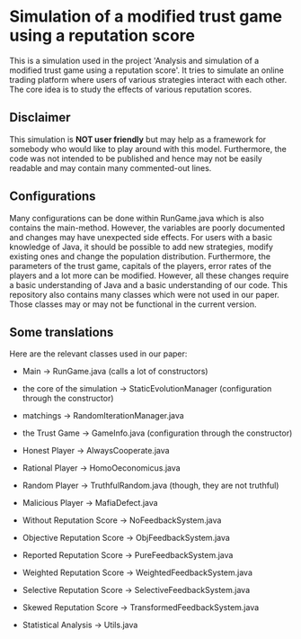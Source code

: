 # Simulation of a modified trust game using a reputation score

This is a simulation used in the project 'Analysis and simulation of a modified trust game using a reputation score'. It tries to simulate an online trading platform where users of various strategies interact with each other. The core idea is to study the effects of various reputation scores.

## Disclaimer

This simulation is **NOT user friendly** but may help as a framework for somebody who would like to play around with this model. Furthermore, the code was not intended to be published and hence may not be easily readable and may contain many commented-out lines.

## Configurations

Many configurations can be done within RunGame.java which is also contains the main-method. However, the variables are poorly documented and changes may have unexpected side effects. For users with a basic knowledge of Java, it should be possible to add new strategies, modify existing ones and change the population distribution.
Furthermore, the parameters of the trust game, capitals of the players, error rates of the players and a lot more can be modified. However, all these changes require a basic understanding of Java and a basic understanding of our code.
This repository also contains many classes which were not used in our paper. Those classes may or may not be functional in the current version.

## Some translations
Here are the relevant classes used in our paper:

* Main -> RunGame.java (calls a lot of constructors)


* the core of the simulation -> StaticEvolutionManager (configuration through the constructor)
* matchings -> RandomIterationManager.java
* the Trust Game -> GameInfo.java (configuration through the constructor)


* Honest Player -> AlwaysCooperate.java
* Rational Player -> HomoOeconomicus.java
* Random Player -> TruthfulRandom.java (though, they are not truthful)
* Malicious Player -> MafiaDefect.java


* Without Reputation Score -> NoFeedbackSystem.java
* Objective Reputation Score -> ObjFeedbackSystem.java
* Reported Reputation Score -> PureFeedbackSystem.java
* Weighted Reputation Score -> WeightedFeedbackSystem.java
* Selective Reputation Score -> SelectiveFeedbackSystem.java
* Skewed Reputation Score -> TransformedFeedbackSystem.java


* Statistical Analysis -> Utils.java
